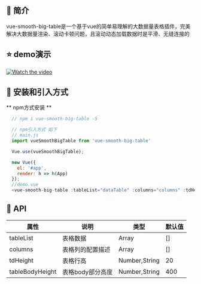 ## 📣 简介
vue-smooth-big-table是一个基于vue的简单易理解的大数据量表格插件，完美解决大数据量渲染、滚动卡顿问题，且滚动动态加载数据时是平滑、无缝连接的

## :star: demo演示
[![Watch the video](https://github.com/hjmgithub/vue-smooth-big-table/raw/main/src/assets/vue-smooth-big-table-demo.png)](https://686a-hjm-cloudbase-6g0tedfq2ec6b2d9-1303814824.tcb.qcloud.la/video/vue-smooth-big-table%20%E6%BC%94%E7%A4%BA%E8%A7%86%E9%A2%91.mp4?sign=55b4a3f64f7f25315eef88674212823a&t=1607160073)

## 🔰 安装和引入方式
  ** npm方式安装 **
``` javascript
  // npm i vue-smooth-big-table -S

  // npm引入方式 如下
  // main.js
  import vueSmoothBigTable from 'vue-smooth-big-table'

  Vue.use(vueSmoothBigTable);

  new Vue({
    el: '#app',
    render: h => h(App)
  });
  //demo.vue
  <vue-smooth-big-table :tableList="dataTable" :columns="columns" :tdHeight="60" :tableBodyHeight="600"></vue-smooth-big-table>
```

## 📝 API
| 属性 | 说明 | 类型 | 默认值 |
| ------ | ------ | ------ | ------ |
| tableList | 表格数据 | Array | [] |
| columns | 表格列的配置描述 | Array | [] |
| tdHeight | 表格行高 | Number,String | 20 |
| tableBodyHeight | 表格body部分高度 | Number,String | 400 |
